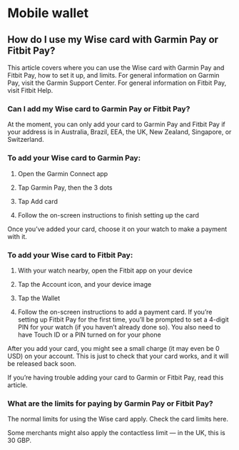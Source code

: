 # Mobile wallet  
## How do I use my Wise card with Garmin Pay or Fitbit Pay?  
This article covers where you can use the Wise card with Garmin Pay and Fitbit Pay, how to set it up, and limits. For general information on Garmin Pay, visit the Garmin Support Center. For general information on Fitbit Pay, visit Fitbit Help.

### Can I add my Wise card to Garmin Pay or Fitbit Pay?

At the moment, you can only add your card to Garmin Pay and Fitbit Pay if your address is in Australia, Brazil, EEA, the UK, New Zealand, Singapore, or Switzerland.

### To add your Wise card to Garmin Pay:

  1. Open the Garmin Connect app

  2. Tap Garmin Pay, then the 3 dots

  3. Tap Add card

  4. Follow the on-screen instructions to finish setting up the card




Once you’ve added your card, choose it on your watch to make a payment with it.

### To add your Wise card to Fitbit Pay:

  1. With your watch nearby, open the Fitbit app on your device

  2. Tap the Account icon, and your device image

  3. Tap the Wallet

  4. Follow the on-screen instructions to add a payment card. If you’re setting up Fitbit Pay for the first time, you’ll be prompted to set a 4-digit PIN for your watch (if you haven’t already done so). You also need to have Touch ID or a PIN turned on for your phone




After you add your card, you might see a small charge (it may even be 0 USD) on your account. This is just to check that your card works, and it will be released back soon.

If you’re having trouble adding your card to Garmin or Fitbit Pay, read this article.

### What are the limits for paying by Garmin Pay or Fitbit Pay?

The normal limits for using the Wise card apply. Check the card limits here.

Some merchants might also apply the contactless limit — in the UK, this is 30 GBP.